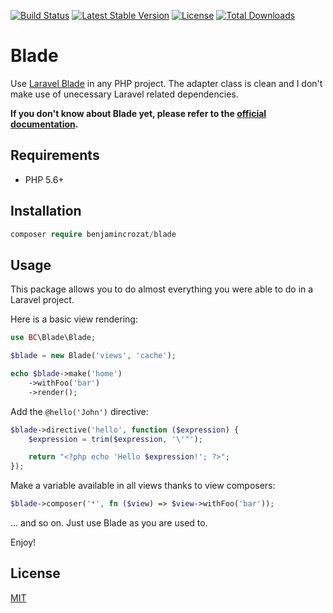 [![Build Status](https://travis-ci.org/benjamincrozat/blade.svg?branch=master)](https://travis-ci.org/benjamincrozat/blade)
[![Latest Stable Version](https://poser.pugx.org/benjamincrozat/blade/v/stable)](https://packagist.org/packages/benjamincrozat/blade)
[![License](https://poser.pugx.org/benjamincrozat/blade/license)](https://packagist.org/packages/benjamincrozat/blade)
[![Total Downloads](https://poser.pugx.org/benjamincrozat/blade/downloads)](https://packagist.org/packages/benjamincrozat/blade)

# Blade

Use [Laravel Blade](https://laravel.com/docs/blade) in any PHP project. The adapter class is clean and I don't make use of unecessary Laravel related dependencies.

**If you don't know about Blade yet, please refer to the [official documentation](https://laravel.com/docs/blade).**

## Requirements

- PHP 5.6+

## Installation

```php
composer require benjamincrozat/blade
```

## Usage

This package allows you to do almost everything you were able to do in a Laravel project.

Here is a basic view rendering:

```php
use BC\Blade\Blade;

$blade = new Blade('views', 'cache');

echo $blade->make('home')
    ->withFoo('bar')
    ->render();
```

Add the `@hello('John')` directive:

```php
$blade->directive('hello', function ($expression) {
    $expression = trim($expression, '\'"');

    return "<?php echo 'Hello $expression!'; ?>";
});
```

Make a variable available in all views thanks to view composers:

```php
$blade->composer('*', fn ($view) => $view->withFoo('bar'));
```

... and so on. Just use Blade as you are used to.

Enjoy!

## License

[MIT](http://opensource.org/licenses/MIT)
